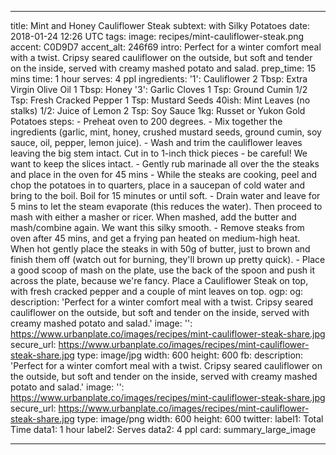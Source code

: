 ---

title: Mint and Honey Cauliflower Steak
subtext: with Silky Potatoes
date: 2018-01-24 12:26 UTC
tags:
image: recipes/mint-cauliflower-steak.png
accent: C0D9D7
accent_alt: 246f69
intro: Perfect for a winter comfort meal with a twist. Cripsy seared cauliflower on the outside, but soft and tender on the inside, served with creamy mashed potato and salad.
prep_time: 15 mins
time: 1 hour
serves: 4 ppl
ingredients:
    '1': Cauliflower
    2 Tbsp: Extra Virgin Olive Oil
    1 Tbsp: Honey
    '3': Garlic Cloves
    1 Tsp: Ground Cumin
    1/2 Tsp: Fresh Cracked Pepper
    1 Tsp: Mustard Seeds
    40ish: Mint Leaves (no stalks)
    1/2: Juice of Lemon
    2 Tsp: Soy Sauce
    1kg: Russet or Yukon Gold Potatoes
steps:
    - Preheat oven to 200 degrees.
    - Mix together the ingredients (garlic, mint, honey, crushed mustard seeds, ground cumin, soy sauce, oil, pepper, lemon juice).
    - Wash and trim the cauliflower leaves leaving the big stem intact. Cut in to 1-inch thick pieces - be careful! We want to keep the slices intact.
    - Gently rub marinade all over the the steaks and place in the oven for 45 mins
    - While the steaks are cooking, peel and chop the potatoes in to quarters, place in a saucepan of cold water and bring to the boil. Boil for 15 minutes or until soft.
    - Drain water and leave for 5 mins to let the steam evaporate (this reduces the water). Then proceed to mash with either a masher or ricer. When mashed, add the butter and mash/combine again. We want this silky smooth.
    - Remove steaks from oven after 45 mins, and get a frying pan heated on medium-high heat. When hot gently place the steaks in with 50g of butter, just to brown and finish them off (watch out for burning, they'll brown up pretty quick).
    - Place a good scoop of mash on the plate, use the back of the spoon and push it across the plate, because we're fancy. Place a Cauliflower Steak on top, with fresh cracked pepper and a couple of mint leaves on top.
ogp:
    og:
        description: 'Perfect for a winter comfort meal with a twist. Cripsy seared cauliflower on the outside, but soft and tender on the inside, served with creamy mashed potato and salad.'
        image:
            '': https://www.urbanplate.co/images/recipes/mint-cauliflower-steak-share.jpg
            secure_url: https://www.urbanplate.co/images/recipes/mint-cauliflower-steak-share.jpg
            type: image/jpg
            width: 600
            height: 600
    fb:
        description: 'Perfect for a winter comfort meal with a twist. Cripsy seared cauliflower on the outside, but soft and tender on the inside, served with creamy mashed potato and salad.'
        image:
            '': https://www.urbanplate.co/images/recipes/mint-cauliflower-steak-share.jpg
            secure_url: https://www.urbanplate.co/images/recipes/mint-cauliflower-steak-share.jpg
            type: image/png
            width: 600
            height: 600
    twitter:
        label1: Total Time
        data1: 1 hour
        label2: Serves
        data2: 4 ppl
        card: summary_large_image

---